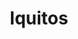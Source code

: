 ---
layout: portrait
permalink: /peru/iquitos
category: peru
title: Iquitos
type: photo
thumb: "/images/peru/iquitos.jpg"
large: "/images/peru/iquitos.jpg"
max: "/images/peru/iquitos.jpg"
---